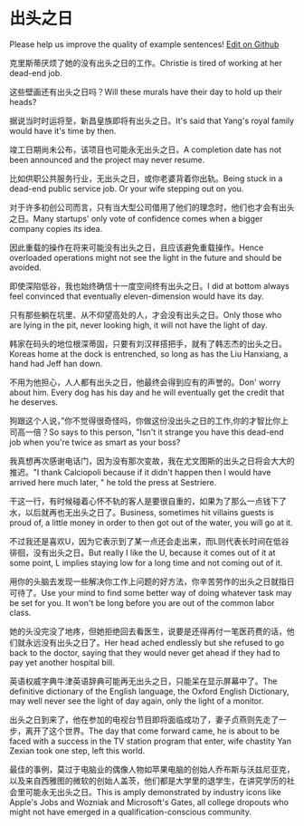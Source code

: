 # 出头之日

Please help us improve the quality of example sentences! [Edit on Github](https://github.com/jiyushe/jiyu-example-sentence-source/blob/main/chinese/chutouzhiri.md)

<p><span class="chinese">克里斯蒂厌烦了她的没有出头之日的工作。</span><span class="english">Christie is tired of working at her dead-end job.</span></p>

<p><span class="chinese">这些壁画还有出头之日吗？</span><span class="english">Will these murals have their day to hold up their heads?</span></p>

<p><span class="chinese">据说当时时运将至，新昌皇族即将有出头之日。</span><span class="english">It's said that Yang's royal family would have it's time by then.</span></p>

<p><span class="chinese">竣工日期尚未公布，该项目也可能永无出头之日。</span><span class="english">A completion date has not been announced and the project may never resume.</span></p>

<p><span class="chinese">比如供职公共服务行业，无出头之日，或你老婆背着你出轨。</span><span class="english">Being stuck in a dead-end public service job. Or your wife stepping out on you.</span></p>

<p><span class="chinese">对于许多初创公司而言，只有当大型公司借用了他们的理念时，他们也才会有出头之日。</span><span class="english">Many startups' only vote of confidence comes when a bigger company copies its idea.</span></p>

<p><span class="chinese">因此重载的操作在将来可能没有出头之日，且应该避免重载操作。</span><span class="english">Hence overloaded operations might not see the light in the future and should be avoided.</span></p>

<p><span class="chinese">即使深陷低谷，我也始终确信十一度空间终有出头之日。</span><span class="english">I did at bottom always feel convinced that eventually eleven-dimension would have its day.</span></p>

<p><span class="chinese">只有那些躺在坑里、从不仰望高处的人，才会没有出头之日。</span><span class="english">Only those who are lying in the pit, never looking high, it will not have the light of day.</span></p>

<p><span class="chinese">韩家在码头的地位根深蒂固，只要有刘汉祥搭把手，就有了韩志杰的出头之日。</span><span class="english">Koreas home at the dock is entrenched, so long as has the Liu Hanxiang, a hand had Jeff han down.</span></p>

<p><span class="chinese">不用为他担心，人人都有出头之日，他最终会得到应有的声誉的。</span><span class="english">Don' worry about him. Every dog has his day and he will eventually get the credit that he deserves.</span></p>

<p><span class="chinese">狗跟这个人说，”你不觉得很奇怪吗，你做这份没出头之日的工作,你的才智比你上司高一倍？</span><span class="english">So says to this person, "Isn't it strange you have this dead-end job when you're twice as smart as your boss?</span></p>

<p><span class="chinese">我真想再次感谢电话门，因为没有那次变故，我在尤文图斯的出头之日将会大大的推迟。</span><span class="english">"I thank Calciopoli because if it didn't happen then I would have arrived here much later, " he told the press at Sestriere.</span></p>

<p><span class="chinese">干这一行，有时候碰着心怀不轨的客人是要很自重的，如果为了那么一点钱下了水，以后就再也无出头之日了。</span><span class="english">Business, sometimes hit villains guests is proud of, a little money in order to then got out of the water, you will go at it.</span></p>

<p><span class="chinese">不过我还是喜欢U，因为它表示到了某一点还会走出来，而L则代表长时间在低谷徘徊，没有出头之日。</span><span class="english">But really I like the U, because it comes out of it at some point, L implies staying low for a long time and not coming out of it.</span></p>

<p><span class="chinese">用你的头脑去发现一些解决你工作上问题的好方法，你辛苦劳作的出头之日就指日可待了。</span><span class="english">Use your mind to find some better way of doing whatever task may be set for you. It won't be long before you are out of the common labor class.</span></p>

<p><span class="chinese">她的头没完没了地疼，但她拒绝回去看医生，说要是还得再付一笔医药费的话，他们就永远没有出头之日了。</span><span class="english">Her head ached endlessly but she refused to go back to the doctor, saying that they would never get ahead if they had to pay yet another hospital bill.</span></p>

<p><span class="chinese">英语权威字典牛津英语辞典可能再无出头之日，只能呆在显示屏幕中了。</span><span class="english">The definitive dictionary of the English language, the Oxford English Dictionary, may well never see the light of day again, only the light of a monitor.</span></p>

<p><span class="chinese">出头之日到来了，他在参加的电视台节目即将面临成功了，妻子贞燕则先走了一步，离开了这个世界。</span><span class="english">The day that come forward came, he is about to be faced with a success in the TV station program that enter, wife chastity Yan Zexian took one step, left this world.</span></p>

<p><span class="chinese">最佳的事例，莫过于电脑业的偶像人物如苹果电脑的创始人乔布斯与沃兹尼亚克，以及来自西雅图的微软的创始人盖茨，他们都是大学里的退学生，在讲究学历的社会里可能永无出头之日。</span><span class="english">This is amply demonstrated by industry icons like Apple's Jobs and Wozniak and Microsoft's Gates, all college dropouts who might not have emerged in a qualification-conscious community.</span></p>

